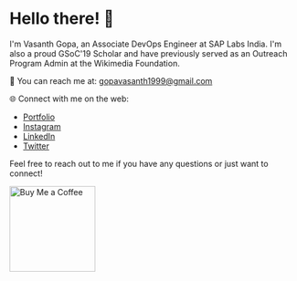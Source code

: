 # Hello there! 👋

I'm Vasanth Gopa, an Associate DevOps Engineer at SAP Labs India. I'm also a proud GSoC'19 Scholar and have previously served as an Outreach Program Admin at the Wikimedia Foundation.

📧 You can reach me at: gopavasanth1999@gmail.com

🌐 Connect with me on the web:
- [Portfolio](https://gopavasanth.github.io/)
- [Instagram](https://www.instagram.com/gopavasanth/)
- [LinkedIn](https://www.linkedin.com/in/gopa-vasanth/)
- [Twitter](https://twitter.com/gopavasanth1999)

Feel free to reach out to me if you have any questions or just want to connect!

<!-- 
[![An image of @gopavasanth's Holopin badges, which is a link to view their full Holopin profile](https://holopin.me/gopavasanth)](https://holopin.io/@gopavasanth)
-->


<!--
**gopavasanth/gopavasanth** is a ✨ _special_ ✨ repository because its `README.md` (this file) appears on your GitHub profile.

Here are some ideas to get you started:

- 🔭 I’m currently working on ...
- 🌱 I’m currently learning ...
- 👯 I’m looking to collaborate on ...
- 🤔 I’m looking for help with ...
- 💬 Ask me about ...
- 📫 How to reach me: ...
- 😄 Pronouns: ...
- ⚡ Fun fact: ...
-->

<a href="https://www.buymeacoffee.com/gopavasanth" target="_blank">
    <img src="https://cdn.buymeacoffee.com/buttons/v2/default-yellow.png" alt="Buy Me a Coffee" style="width:150px;height:auto;">
</a>
